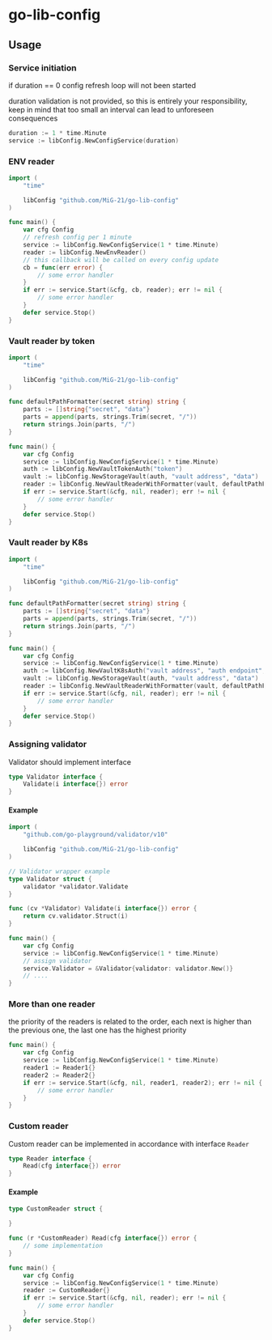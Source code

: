 # go-lib-config

## Usage

### Service initiation

if duration == 0 config refresh loop will not been started

duration validation is not provided, so this is entirely your responsibility, keep in mind that too small an interval can lead to unforeseen consequences

```go
duration := 1 * time.Minute
service := libConfig.NewConfigService(duration)
```

### ENV reader

```go
import (
    "time"

    libConfig "github.com/MiG-21/go-lib-config"
)

func main() {
    var cfg Config
    // refresh config per 1 minute
    service := libConfig.NewConfigService(1 * time.Minute)
    reader := libConfig.NewEnvReader()
    // this callback will be called on every config update
    cb = func(err error) {
        // some error handler
    }
    if err := service.Start(&cfg, cb, reader); err != nil {
        // some error handler
    }
    defer service.Stop()
}
```

### Vault reader by token

```go
import (
    "time"

    libConfig "github.com/MiG-21/go-lib-config"
)

func defaultPathFormatter(secret string) string {
    parts := []string{"secret", "data"}
    parts = append(parts, strings.Trim(secret, "/"))
    return strings.Join(parts, "/")
}

func main() {
    var cfg Config
    service := libConfig.NewConfigService(1 * time.Minute)
    auth := libConfig.NewVaultTokenAuth("token")
    vault := libConfig.NewStorageVault(auth, "vault address", "data")
    reader := libConfig.NewVaultReaderWithFormatter(vault, defaultPathFormatter)
    if err := service.Start(&cfg, nil, reader); err != nil {
        // some error handler
    }
    defer service.Stop()
}
```

### Vault reader by K8s

```go
import (
    "time"

    libConfig "github.com/MiG-21/go-lib-config"
)

func defaultPathFormatter(secret string) string {
    parts := []string{"secret", "data"}
    parts = append(parts, strings.Trim(secret, "/"))
    return strings.Join(parts, "/")
}

func main() {
    var cfg Config
    service := libConfig.NewConfigService(1 * time.Minute)
    auth := libConfig.NewVaultK8sAuth("vault address", "auth endpoint", "token path", "role")
    vault := libConfig.NewStorageVault(auth, "vault address", "data")
    reader := libConfig.NewVaultReaderWithFormatter(vault, defaultPathFormatter)
    if err := service.Start(&cfg, nil, reader); err != nil {
        // some error handler
    }
    defer service.Stop()
}
```

### Assigning validator

Validator should implement interface

```go
type Validator interface {
    Validate(i interface{}) error
}
```

#### Example

```go
import (
    "github.com/go-playground/validator/v10"

    libConfig "github.com/MiG-21/go-lib-config"
)

// Validator wrapper example
type Validator struct {
    validator *validator.Validate
}

func (cv *Validator) Validate(i interface{}) error {
    return cv.validator.Struct(i)
}

func main() {
    var cfg Config
    service := libConfig.NewConfigService(1 * time.Minute)
    // assign validator
    service.Validator = &Validator{validator: validator.New()}
    // ....
}
```

### More than one reader

the priority of the readers is related to the order, each next is higher than the previous one, the last one has the highest priority

```go
func main() {
    var cfg Config
    service := libConfig.NewConfigService(1 * time.Minute)
    reader1 := Reader1{}
    reader2 := Reader2{}
    if err := service.Start(&cfg, nil, reader1, reader2); err != nil {
        // some error handler
    }
}
```

### Custom reader

Custom reader can be implemented in accordance with interface `Reader`

```go
type Reader interface {
    Read(cfg interface{}) error
}
```

#### Example

```go
type CustomReader struct {

}

func (r *CustomReader) Read(cfg interface{}) error {
    // some implementation
}

func main() {
    var cfg Config
    service := libConfig.NewConfigService(1 * time.Minute)
    reader := CustomReader{}
    if err := service.Start(&cfg, nil, reader); err != nil {
        // some error handler
    }
    defer service.Stop()
}
```
